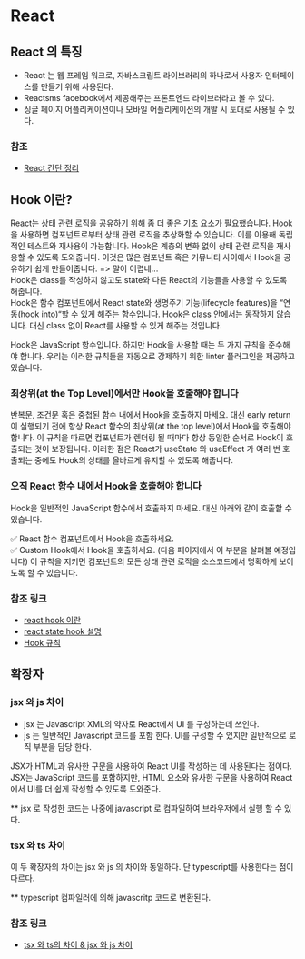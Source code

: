 # React



## React 의 특징

* React 는 웹 프레임 워크로, 자바스크립트 라이브러리의 하나로서 사용자 인터페이스를 만들기 위해 사용된다.
* Reactsms facebook에서 제공해주는 프론트엔드 라이브러라고 볼 수 있다.
* 싱글 페이지 어플리케이션이나 모바일 어플리케이션의 개발 시 토대로 사용될 수 있다.


### 참조
* [React 간단 정리](https://velog.io/@jini_eun/React-React.js%EB%9E%80-%EA%B0%84%EB%8B%A8-%EC%A0%95%EB%A6%AC)    

## Hook 이란?
React는 상태 관련 로직을 공유하기 위해 좀 더 좋은 기초 요소가 필요했습니다.
Hook을 사용하면 컴포넌트로부터 상태 관련 로직을 추상화할 수 있습니다. 이를 이용해 독립적인 테스트와 재사용이 가능합니다. Hook은 계층의 변화 없이 상태 관련 로직을 재사용할 수 있도록 도와줍니다. 이것은 많은 컴포넌트 혹은 커뮤니티 사이에서 Hook을 공유하기 쉽게 만들어줍니다.
=> 말이 어렵네...   
Hook은 class를 작성하지 않고도 state와 다른 React의 기능들을 사용할 수 있도록 해줍니다.  
Hook은 함수 컴포넌트에서 React state와 생명주기 기능(lifecycle features)을 “연동(hook into)“할 수 있게 해주는 함수입니다. Hook은 class 안에서는 동작하지 않습니다. 대신 class 없이 React를 사용할 수 있게 해주는 것입니다.

Hook은 JavaScript 함수입니다. 하지만 Hook을 사용할 때는 두 가지 규칙을 준수해야 합니다. 우리는 이러한 규칙들을 자동으로 강제하기 위한 linter 플러그인을 제공하고 있습니다.

### 최상위(at the Top Level)에서만 Hook을 호출해야 합니다
반복문, 조건문 혹은 중첩된 함수 내에서 Hook을 호출하지 마세요. 
대신 early return이 실행되기 전에 항상 React 함수의 최상위(at the top level)에서 Hook을 호출해야 합니다. 
이 규칙을 따르면 컴포넌트가 렌더링 될 때마다 항상 동일한 순서로 Hook이 호출되는 것이 보장됩니다. 
이러한 점은 React가 useState 와 useEffect 가 여러 번 호출되는 중에도 Hook의 상태를 올바르게 유지할 수 있도록 해줍니다.

### 오직 React 함수 내에서 Hook을 호출해야 합니다
Hook을 일반적인 JavaScript 함수에서 호출하지 마세요. 대신 아래와 같이 호출할 수 있습니다.

✅ React 함수 컴포넌트에서 Hook을 호출하세요.  
✅ Custom Hook에서 Hook을 호출하세요. (다음 페이지에서 이 부분을 살펴볼 예정입니다)
이 규칙을 지키면 컴포넌트의 모든 상태 관련 로직을 소스코드에서 명확하게 보이도록 할 수 있습니다.

### 참조 링크 
* [react hook 이란](https://ko.legacy.reactjs.org/docs/hooks-intro.html)   
* [react state hook 설명](https://ko.legacy.reactjs.org/docs/hooks-state.html)   
* [Hook 규칙](https://ko.legacy.reactjs.org/docs/hooks-rules.html)   



## 확장자

### jsx 와 js 차이
* jsx 는 Javascript XML의 약자로 React에서 UI 를 구성하는데 쓰인다. 
* js 는 일반적인 Javascript 코드를 포함 한다. UI를 구성할 수 있지만 일반적으로 로직 부분을 담당 한다.  

JSX가 HTML과 유사한 구문을 사용하여 React UI를 작성하는 데 사용된다는 점이다. JSX는 JavaScript 코드를 포함하지만, HTML 요소와 유사한 구문을 사용하여 React에서 UI를 더 쉽게 작성할 수 있도록 도와준다.

** jsx 로 작성한 코드는 나중에 javascript 로 컴파일하여 브라우저에서 실행 할 수 있다.

### tsx 와 ts 차이 
이 두 확장자의 차이는 jsx 와 js 의 차이와 동일하다. 단 typescript를 사용한다는 점이 다르다.

** typescript 컴파일러에 의해 javascritp 코드로 변환된다.

### 참조 링크
* [tsx 와 ts의 차이 & jsx 와 js 차이](https://subtlething.tistory.com/112)   
